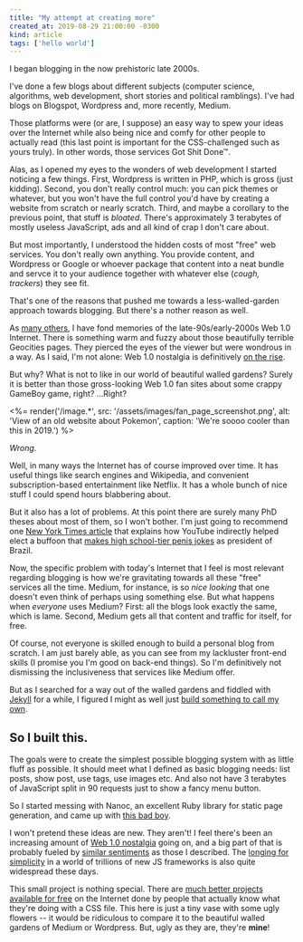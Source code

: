 ```yaml
---
title: "My attempt at creating more"
created_at: 2019-08-29 21:00:00 -0300
kind: article
tags: ['hello world']
---
```


I began blogging in the now prehistoric late 2000s.

I've done a few blogs about different subjects (computer science, algorithms, web development, short stories and political ramblings). I've had blogs on Blogspot, Wordpress and, more recently, Medium.

Those platforms were (or are, I suppose) an easy way to spew your ideas over the Internet while also being nice and comfy for other people to actually read (this last point is important for the CSS-challenged such as yours truly). In other words, those services Got Shit Done™.

<!-- more -->

Alas, as I opened my eyes to the wonders of web development I started noticing a few things. First, Wordpress is written in PHP, which is gross (just kidding). Second, you don't really control much: you can pick themes or whatever, but you won't have the full control you'd have by creating a website from scratch or nearly scratch. Third, and maybe a corollary to the previous point, that stuff is *bloated*. There's approximately 3 terabytes of mostly useless JavaScript, ads and all kind of crap I don't care about.

But most importantly, I understood the hidden costs of most "free" web services. You don't really own anything. You provide content, and Wordpress or Google or whoever package that content into a neat bundle and servce it to your audience together with whatever else (*cough, trackers*) they see fit.

That's one of the reasons that pushed me towards a less-walled-garden approach towards blogging. But there's a nother reason as well.

As [many others](https://code.divshot.com/geo-bootstrap/), I have fond memories of the late-90s/early-2000s Web 1.0 Internet. There is something warm and fuzzy about those beautifully terrible Geocities pages. They pierced the eyes of the viewer but were wondrous in a way. As I said, I'm not alone: Web 1.0 nostalgia is definitively [on the rise](https://gizmodo.com/the-great-web-1-0-revival-1651487835).

But why? What is not to like in our world of beautiful walled gardens? Surely it is better than those gross-looking Web 1.0 fan sites about some crappy GameBoy game, right? ...Right?


<%= render('/image.*', src: '/assets/images/fan_page_screenshot.png', alt: 'View of an old website about Pokemon', caption: 'We\'re soooo cooler than this in 2019.') %>

*Wrong.*

Well, in many ways the Internet has of course improved over time. It has useful things like search engines and Wikipedia, and convenient subscription-based entertainment like Netflix. It has a whole bunch of nice stuff I could spend hours blabbering about.

But it also has a lot of problems. At this point there are surely many PhD theses about most of them, so I won't bother. I'm just going to recommend one [New York Times article](https://www.nytimes.com/2019/08/11/world/americas/youtube-brazil.html) that explains how YouTube indirectly helped elect a buffoon that [makes high school-tier penis jokes](https://extra.globo.com/noticias/brasil/bolsonaro-faz-piada-com-oriental-tudo-pequenininho-ai-veja-video-rv1-1-23668287.html) as president of Brazil.

Now, the specific problem with today's Internet that I feel is most relevant regarding blogging is how we're gravitating towards all these "free" services all the time. Medium, for instance, is so *nice looking* that one doesn't even think of perhaps using something else. But what happens when *everyone* uses Medium? First: all the blogs look exactly the same, which is lame. Second, Medium gets all that content and traffic for itself, for free.

Of course, not everyone is skilled enough to build a personal blog from scratch. I am just barely able, as you can see from my lackluster front-end skills (I promise you I'm good on back-end things). So I'm definitively not dismissing the inclusiveness that services like Medium offer.

But as I searched for a way out of the walled gardens and fiddled with [Jekyll](https://jekyllrb.com/) for a while, I figured I might as well just [build something to call my own](https://tjcx.me/posts/consumption-distraction/).

## So I built this.

The goals were to create the simplest possible blogging system with as little fluff as possible. It should meet what I defined as basic blogging needs: list posts, show post, use tags, use images etc. And also not have 3 terabytes of JavaScript split in 90 requests just to show a fancy menu button.

So I started messing with Nanoc, an excellent Ruby library for static page generation, and came up with [this bad boy](https://github.com/lbrito1/sane-blog-builder).

I won't pretend these ideas are new. They aren't! I feel there's been an increasing amount of [Web 1.0 nostalgia](https://code.divshot.com/geo-bootstrap/) going on, and a big part of that is probably fueled by [similar sentiments](https://tjcx.me/posts/consumption-distraction/) as those I described. The [longing for simplicity](https://thebestmotherfucking.website/) in a world of trillions of new JS frameworks is also quite widespread these days.

This small project is nothing special. There are [much better projects](https://github.com/remko/blog-skeleton) [available for free](https://clarkdave.net/2012/02/building-a-static-blog-with-nanoc/) on the Internet done by people that actually know what they're doing with a CSS file. This here is just a tiny vase with some ugly flowers -- it would be ridiculous to compare it to the beautiful walled gardens of Medium or Wordpress. But, ugly as they are, they're **mine**!
